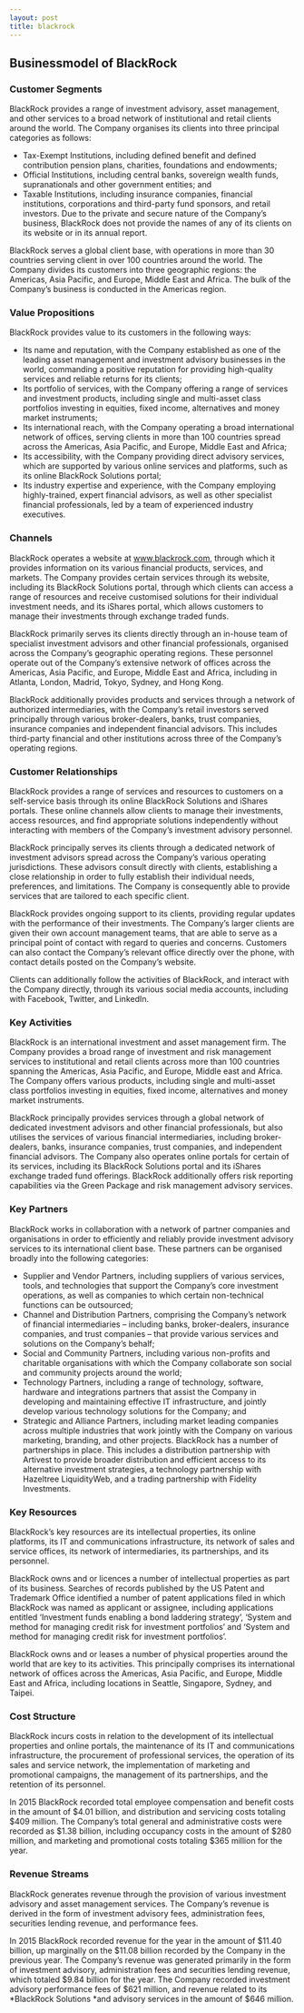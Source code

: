```yaml
---
layout: post
title: blackrock
---
```


Businessmodel of BlackRock
---------------------------

### Customer Segments

BlackRock provides a range of investment advisory, asset management, and other services to a broad network of institutional and retail clients around the world. The Company organises its clients into three principal categories as follows:

 * Tax-Exempt Institutions, including defined benefit and defined contribution pension plans, charities, foundations and endowments;
* Official Institutions, including central banks, sovereign wealth funds, supranationals and other government entities; and
* Taxable Institutions, including insurance companies, financial institutions, corporations and third-party fund sponsors, and retail investors.
 Due to the private and secure nature of the Company’s business, BlackRock does not provide the names of any of its clients on its website or in its annual report.

BlackRock serves a global client base, with operations in more than 30 countries serving client in over 100 countries around the world. The Company divides its customers into three geographic regions: the Americas, Asia Pacific, and Europe, Middle East and Africa. The bulk of the Company’s business is conducted in the Americas region.

### Value Propositions

BlackRock provides value to its customers in the following ways:

 * Its name and reputation, with the Company established as one of the leading asset management and investment advisory businesses in the world, commanding a positive reputation for providing high-quality services and reliable returns for its clients;
* Its portfolio of services, with the Company offering a range of services and investment products, including single and multi-asset class portfolios investing in equities, fixed income, alternatives and money market instruments;
* Its international reach, with the Company operating a broad international network of offices, serving clients in more than 100 countries spread across the Americas, Asia Pacific, and Europe, Middle East and Africa;
* Its accessibility, with the Company providing direct advisory services, which are supported by various online services and platforms, such as its online BlackRock Solutions portal;
* Its industry expertise and experience, with the Company employing highly-trained, expert financial advisors, as well as other specialist financial professionals, led by a team of experienced industry executives.
 ### Channels

BlackRock operates a website at www.blackrock.com, through which it provides information on its various financial products, services, and markets. The Company provides certain services through its website, including its BlackRock Solutions portal, through which clients can access a range of resources and receive customised solutions for their individual investment needs, and its iShares portal, which allows customers to manage their investments through exchange traded funds.

BlackRock primarily serves its clients directly through an in-house team of specialist investment advisors and other financial professionals, organised across the Company’s geographic operating regions. These personnel operate out of the Company’s extensive network of offices across the Americas, Asia Pacific, and Europe, Middle East and Africa, including in Atlanta, London, Madrid, Tokyo, Sydney, and Hong Kong.

BlackRock additionally provides products and services through a network of authorized intermediaries, with the Company’s retail investors served principally through various broker-dealers, banks, trust companies, insurance companies and independent financial advisors. This includes third-party financial and other institutions across three of the Company’s operating regions.

### Customer Relationships

BlackRock provides a range of services and resources to customers on a self-service basis through its online BlackRock Solutions and iShares portals. These online channels allow clients to manage their investments, access resources, and find appropriate solutions independently without interacting with members of the Company’s investment advisory personnel.

BlackRock principally serves its clients through a dedicated network of investment advisors spread across the Company’s various operating jurisdictions. These advisors consult directly with clients, establishing a close relationship in order to fully establish their individual needs, preferences, and limitations. The Company is consequently able to provide services that are tailored to each specific client.

BlackRock provides ongoing support to its clients, providing regular updates with the performance of their investments. The Company’s larger clients are given their own account management teams, that are able to serve as a principal point of contact with regard to queries and concerns. Customers can also contact the Company’s relevant office directly over the phone, with contact details posted on the Company’s website.

Clients can additionally follow the activities of BlackRock, and interact with the Company directly, through its various social media accounts, including with Facebook, Twitter, and LinkedIn.

### Key Activities

BlackRock is an international investment and asset management firm. The Company provides a broad range of investment and risk management services to institutional and retail clients across more than 100 countries spanning the Americas, Asia Pacific, and Europe, Middle east and Africa. The Company offers various products, including single and multi-asset class portfolios investing in equities, fixed income, alternatives and money market instruments.

BlackRock principally provides services through a global network of dedicated investment advisors and other financial professionals, but also utilises the services of various financial intermediaries, including broker-dealers, banks, insurance companies, trust companies, and independent financial advisors. The Company also operates online portals for certain of its services, including its BlackRock Solutions portal and its iShares exchange traded fund offerings. BlackRock additionally offers risk reporting capabilities via the Green Package and risk management advisory services.

### Key Partners

BlackRock works in collaboration with a network of partner companies and organisations in order to efficiently and reliably provide investment advisory services to its international client base. These partners can be organised broadly into the following categories:

 * Supplier and Vendor Partners, including suppliers of various services, tools, and technologies that support the Company’s core investment operations, as well as companies to which certain non-technical functions can be outsourced;
* Channel and Distribution Partners, comprising the Company’s network of financial intermediaries – including banks, broker-dealers, insurance companies, and trust companies – that provide various services and solutions on the Company’s behalf;
* Social and Community Partners, including various non-profits and charitable organisations with which the Company collaborate son social and community projects around the world;
* Technology Partners, including a range of technology, software, hardware and integrations partners that assist the Company in developing and maintaining effective IT infrastructure, and jointly develop various technology solutions for the Company; and
* Strategic and Alliance Partners, including market leading companies across multiple industries that work jointly with the Company on various marketing, branding, and other projects.
 BlackRock has a number of partnerships in place. This includes a distribution partnership with Artivest to provide broader distribution and efficient access to its alternative investment strategies, a technology partnership with Hazeltree LiquidityWeb, and a trading partnership with Fidelity Investments.

### Key Resources

BlackRock’s key resources are its intellectual properties, its online platforms, its IT and communications infrastructure, its network of sales and service offices, its network of intermediaries, its partnerships, and its personnel.

BlackRock owns and or licences a number of intellectual properties as part of its business. Searches of records published by the US Patent and Trademark Office identified a number of patent applications filed in which BlackRock was named as applicant or assignee, including applications entitled ‘Investment funds enabling a bond laddering strategy’, ‘System and method for managing credit risk for investment portfolios’ and ‘System and method for managing credit risk for investment portfolios’.

BlackRock owns and or leases a number of physical properties around the world that are key to its activities. This principally comprises its international network of offices across the Americas, Asia Pacific, and Europe, Middle East and Africa, including locations in Seattle, Singapore, Sydney, and Taipei.

### Cost Structure

BlackRock incurs costs in relation to the development of its intellectual properties and online portals, the maintenance of its IT and communications infrastructure, the procurement of professional services, the operation of its sales and service network, the implementation of marketing and promotional campaigns, the management of its partnerships, and the retention of its personnel.

In 2015 BlackRock recorded total employee compensation and benefit costs in the amount of $4.01 billion, and distribution and servicing costs totaling $409 million. The Company’s total general and administrative costs were recorded as $1.38 billion, including occupancy costs in the amount of $280 million, and marketing and promotional costs totaling $365 million for the year.

### Revenue Streams

BlackRock generates revenue through the provision of various investment advisory and asset management services. The Company’s revenue is derived in the form of investment advisory fees, administration fees, securities lending revenue, and performance fees.

In 2015 BlackRock recorded revenue for the year in the amount of $11.40 billion, up marginally on the $11.08 billion recorded by the Company in the previous year. The Company’s revenue was generated primarily in the form of investment advisory, administration fees and securities lending revenue, which totaled $9.84 billion for the year. The Company recorded investment advisory performance fees of $621 million, and revenue related to its *BlackRock Solutions *and advisory services in the amount of $646 million.
